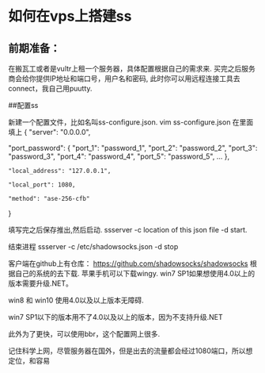 # 如何在vps上搭建ss

## 前期准备：
在搬瓦工或者是vultr上租一个服务器，具体配置根据自己的需求来.
买完之后服务商会给你提供IP地址和端口号，用户名和密码, 此时你可以用远程连接工具去
connect，我自己用puutty.

##配置ss

新建一个配置文件，比如名叫ss-configure.json.
vim ss-configure.json
在里面填上
{
  "server": "0.0.0.0",
  
  "port_password":
    {
      "port_1": "password_1", 
      "port_2": "password_2", 
      "port_3": "password_3", 
      "port_4": "password_4", 
      "port_5": "password_5", 
      ...
    },
    
    "local_address": "127.0.0.1",
    
    "local_port": 1080,
    
    "method": "ase-256-cfb"
}

填写完之后保存推出,然后启动.
ssserver -c location of this json file -d start.

结束进程
ssserver -c /etc/shadowsocks.json -d stop

客户端在github上有仓库：
https://github.com/shadowsocks/shadowsocks
根据自己的系统的去下载.
苹果手机可以下载wingy.
win7 SP1如果想使用4.0以上的版本需要升级.NET。

win8 和 win10 使用4.0以及以上版本无障碍.

win7 SP1以下的版本用不了4.0以及以上的版本，因为不支持升级.NET

此外为了更快，可以使用bbr，这个配置网上很多.

记住科学上网，尽管服务器在国外，但是出去的流量都会经过1080端口，所以想定位，和容易
